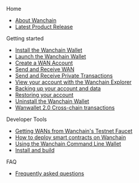 Home
* [About Wanchain](https://github.com/wanchain/go-wanchain/wiki)
* [Latest Product Release](https://github.com/wanchain/go-wanchain/releases/)

Getting started
* [Install the Wanchain Wallet](https://github.com/wanchain/go-wanchain/wiki/Install-the-Wanchain-Wallet)
* [Launch the Wanchain Wallet](https://github.com/wanchain/go-wanchain/wiki/Launch-the-Wanchain-Wallet)
* [Create a WAN Account](https://github.com/wanchain/go-wanchain/wiki/Create-a-WAN-account)
* [Send and Receive WAN](https://github.com/wanchain/go-wanchain/wiki/Send-and-Receive-WAN)
* [Send and Receive Private Transactions](https://github.com/wanchain/go-wanchain/wiki/Send-and-Receive-Private-Transactions)
* [View your account with the Wanchain Explorer](https://github.com/wanchain/go-wanchain/wiki/View-your-account-with-the-Wanchain-Explorer)
* [Backing up your account and data](https://github.com/wanchain/go-wanchain/wiki/Backing-up-your-account-and-data)
* [Restoring your account](https://github.com/wanchain/go-wanchain/wiki/Restoring-your-account)
* [Uninstall the Wanchain Wallet](https://github.com/wanchain/go-wanchain/wiki/Uninstall-the-Wanchain-Wallet)
* [Wanwallet 2.0 Cross-chain transactions](https://github.com/wanchain/go-wanchain/wiki/Wanwallet-2.0-Cross-chain-transactions)

Developer Tools
* [Getting WANs from Wanchain's Testnet Faucet](https://github.com/wanchain/go-wanchain/wiki/Getting-WANs-from-Wanchain's-Testnet-Faucet)
* [How to deploy smart contracts on Wanchain](https://github.com/wanchain/go-wanchain/wiki/How--to-deploy-smart-contracts-on-Wanchain)
* [Using the Wanchain Command Line Wallet](https://github.com/wanchain/go-wanchain/wiki/Using-the-Wanchain-Command-Line-Wallet)
* [Install and build](https://github.com/wanchain/go-wanchain/wiki/Install-and-build)

FAQ
* [Frequently asked questions](https://github.com/wanchain/go-wanchain/wiki/Frequently-Asked-Questions)






